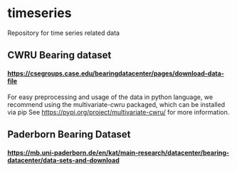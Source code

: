 # timeseries
Repository for time series related data


## CWRU Bearing dataset

#### https://csegroups.case.edu/bearingdatacenter/pages/download-data-file
For easy preprocessing and usage of the data in python language, we recommend using the multivariate-cwru packaged, which can be installed via pip
See https://pypi.org/project/multivariate-cwru/ for more information.

## Paderborn Bearing Dataset
#### https://mb.uni-paderborn.de/en/kat/main-research/datacenter/bearing-datacenter/data-sets-and-download
